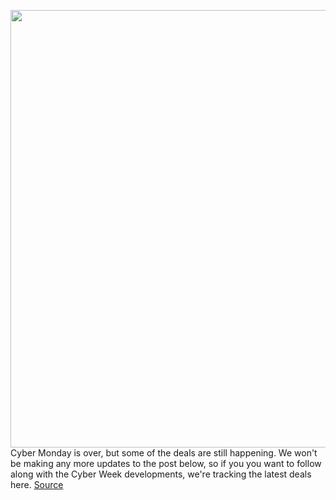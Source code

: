 <img src='https://cdn.vox-cdn.com/thumbor/ReKVVAVh84Oo9HQfre8zN2fsYBU=/0x0:2050x1367/1200x800/filters:focal(861x520:1189x848)/cdn.vox-cdn.com/uploads/chorus_image/image/67999229/4311_Cyber_Monday_2050x1367.0.jpg' width='700px' /><br/>
Cyber Monday is over, but some of the deals are still happening. We won't be making any more updates to the post below, so if you you want to follow along with the Cyber Week developments, we're tracking the latest deals here.
<a href='https://www.theverge.com/21583108/cyber-monday-deals-tech-stores-headphones-games-tvs'> Source <a/>